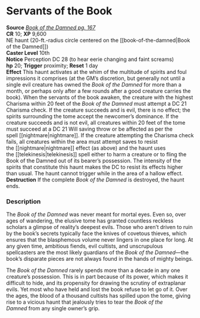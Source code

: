 # Servants of the Book

**Source** [_Book of the Damned pg. 167_](http://paizo.com/products/btpy9tok)  
**CR** 10; **XP** 9,600  
NE haunt (20-ft.-radius circle centered on the [[book-of-the-damned|Book of the Damned]])  
**Caster Level** 10th  
**Notice** Perception DC 28 (to hear eerie changing and faint screams)  
**hp** 20; **Trigger** proximity; **Reset** 1 day  
**Effect** This haunt activates at the whim of the multitude of spirits and foul impressions it comprises (at the GM’s discretion, but generally not until a single evil creature has owned the _Book of the Damned_ for more than a month, or perhaps only after a few rounds after a good creature carries the book). When the servants of the book awaken, the creature with the highest Charisma within 20 feet of the _Book of the Damned_ must attempt a DC 21 Charisma check. If the creature succeeds and is evil, there is no effect; the spirits surrounding the tome accept the newcomer’s dominance. If the creature succeeds and is not evil, all creatures within 20 feet of the tome must succeed at a DC 21 Will saving throw or be affected as per the spell [[nightmare|nightmare]]. If the creature attempting the Charisma check fails, all creatures within the area must attempt saves to resist the [[nightmare|nightmare]] effect (as above) and the haunt uses the [[telekinesis|telekinesis]] spell either to harm a creature or to fling the Book of the Damned out of its bearer’s possession. The intensity of the spirits that constitute this haunt makes the DC to resist its effects higher than usual. The haunt cannot trigger while in the area of a hallow effect.  
**Destruction** If the complete _Book of the Damned_ is destroyed, the haunt ends.  

### Description

The _Book of the Damned_ was never meant for mortal eyes. Even so, over ages of wandering, the elusive tome has granted countless reckless scholars a glimpse of reality’s deepest evils. Those who aren’t driven to ruin by the book’s secrets typically face the knives of covetous thieves, which ensures that the blasphemous volume never lingers in one place for long. At any given time, ambitious fiends, evil cultists, and unscrupulous spellcasters are the most likely guardians of the _Book of the Damned_—the book’s disparate pieces are not always found in the hands of mighty beings.  
  
The _Book of the Damned_ rarely spends more than a decade in any one creature’s possession. This is in part because of its power, which makes it difficult to hide, and its propensity for drawing the scrutiny of extraplanar evils. Yet most who have held and lost the book refuse to let go of it. Over the ages, the blood of a thousand cultists has spilled upon the tome, giving rise to a vicious haunt that jealously tries to tear the _Book of the Damned_ from any single owner’s grip.
